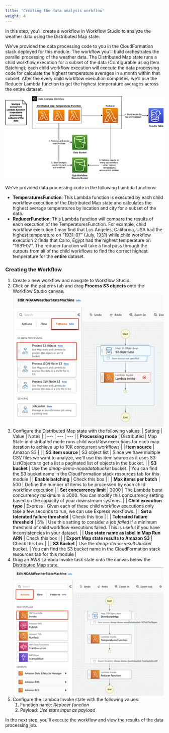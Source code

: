 ```yaml
---
title: 'Creating the data analysis workflow'
weight: 4
---
```


In this step, you'll create a workflow in Workflow Studio to analyze the weather data using the Distributed Map state.

We've provided the data processing code to you in the CloudFormation stack deployed for this module. The workflow you'll build orchestrates the parallel processing of the weather data. The Distributed Map state runs a child workflow execution for a subset of the data (Configurable using Item Batching); each child workflow execution will execute the data processing code for calculate the highest temperature averages in a month within that subset. After the every child workflow execution completes, we'll use the Reducer Lambda function to get the highest temperature averages across the entire dataset.

![Distributed Map Architecture](/static/img/module-14/DistributedMap.png)

We've provided data processing code in the following Lambda functions:

* **TemperaturesFunction**: This Lambda function is executed by each child workflow execution of the Distributed Map state and calculates the highest average temperatures by location and city for a subset of the data.
* **ReducerFunction**: This Lambda function will compare the results of each execution of the TemperaturesFunction. For example, child workflow execution 1 may find that Los Angeles, California, USA had the highest temperature on "1931-07" (July, 1931) while child workflow execution 2 finds that Cairo, Egypt had the highest temperature on "1931-07". The reducer function will take a final pass through the outputs from all of the child workflows to find the correct highest temperature for the **entire** dataset.

### Creating the Workflow

1. Create a new workflow and navigate to Workflow Studio.
2. Click on the patterns tab and drag **Process S3 objects** onto the Workflow Studio canvas.
![Distributed Map Pattern](/static/img/module-14/DistributedMap-Pattern.png)
3. Configure the Distributed Map state with the following values:
    | Setting        | Value      | Notes   |
    | ---            | ---        | ---     |
    | **Processing mode** | Distributed | Map State in distributed mode runs child workflow executions for each map iteration to achieve up to 10K concurrent workflows |
    | **Item source** | Amazon S3 | |
    | **S3 item source** | S3 object list | Since we have multiple CSV files we want to analyze, we'll use this item source as it uses S3 ListObjects to get a list a paginated list of objects in the bucket. |
    | **S3 bucket** | Use the *dmap-demo-noaadatabucket* bucket. | You can find the S3 bucket name in the CloudFormation stack resources tab for this module |
    | **Enable batching** | Check this box | |
    | **Max items per batch** | 500 | Define the number of items to be processed by each child workflow execution |
    | **Set concurrency limit** | 3000 | The Lambda burst concurrency maximum is 3000. You can modify this concurrency setting based on the capacity of your downstream systems. |
    | **Child execution type** | Express | Given each of these child workflow executions only take a few seconds to run, we can use Express workflows. |
    | **Set a tolerated failure threshold** | Check this box | |
    | **Tolerated failure threshold** | 5% | Use this setting to consider a job *failed* if a minimum threshold of child workflow executions failed. This is useful if you have inconsistencies in your dataset. |
    | **Use state name as label in Map Run ARN** | Check this box | |
    | **Export Map state results to Amazon S3** | Check this box | |
    | **S3 Bucket** | Use the *dmap-demo-resultsbucket* bucket. | You can find the S3 bucket name in the CloudFormation stack resources tab for this module |
4. Drag an AWS Lambda Invoke task state onto the canvas below the Distributed Map state.
![Distributed Map Pattern](/static/img/module-14/DistributedMap-Reducer.png)
5. Configure the Lambda Invoke state with the following values:
   1. Function name: *Reducer function*
   2. Payload: *Use state input as payload*

In the next step, you'll execute the workflow and view the results of the data processing job.